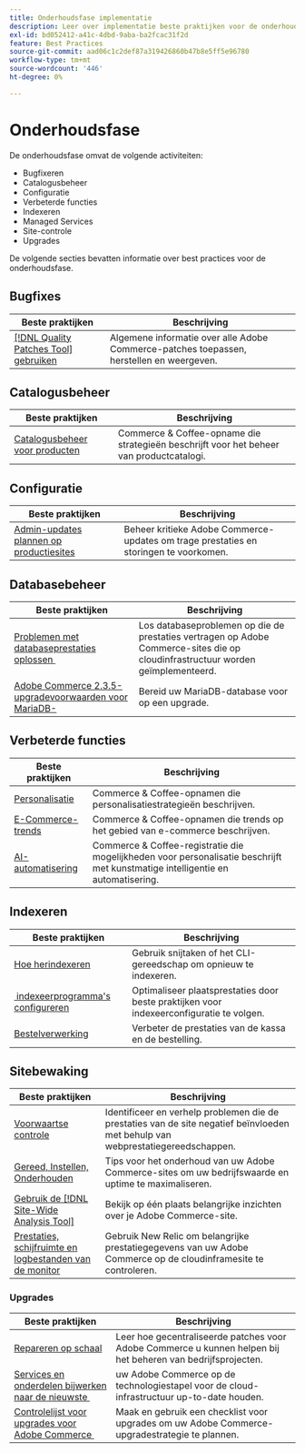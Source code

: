 ```yaml
---
title: Onderhoudsfase implementatie
description: Leer over implementatie beste praktijken voor de onderhoudsfase van projecten van Adobe Commerce.
exl-id: bd052412-a41c-4dbd-9aba-ba2fcac31f2d
feature: Best Practices
source-git-commit: aad06c1c2def87a319426860b47b8e5ff5e96780
workflow-type: tm+mt
source-wordcount: '446'
ht-degree: 0%

---
```


# Onderhoudsfase

De onderhoudsfase omvat de volgende activiteiten:

- Bugfixeren
- Catalogusbeheer
- Configuratie
- Verbeterde functies
- Indexeren
- Managed Services
- Site-controle
- Upgrades

De volgende secties bevatten informatie over best practices voor de onderhoudsfase.

## Bugfixes

| Beste praktijken | Beschrijving |
|-----------------------------------------------------------------------------------|-------------------------------------------------------------------------------|
| [[!DNL Quality Patches Tool] gebruiken](../../../tools/quality-patches-tool/usage.md) | Algemene informatie over alle Adobe Commerce-patches toepassen, herstellen en weergeven. |

## Catalogusbeheer

| Beste praktijken | Beschrijving |
|------------------------------------------------------------------------------------------------------------------------------------------------------------------|--------------------------------------------------------------------------------------|
| [Catalogusbeheer voor producten](https://www.gotostage.com/channel/fca90f7960be436f9b849215d9e06026/recording/2eea2782fc874047a020391000519f8b/watch?source=CHANNEL) | Commerce &amp; Coffee-opname die strategieën beschrijft voor het beheer van productcatalogi. |

## Configuratie

| Beste praktijken | Beschrijving |
|-------------------------------------------------------------------------------------------|------------------------------------------------------------------------------------|
| [Admin-updates plannen op productiesites](scheduling-admin-updates-in-production.md) | Beheer kritieke Adobe Commerce-updates om trage prestaties en storingen te voorkomen. |

## Databasebeheer

| Beste praktijken | Beschrijving |
|----------------------------------------------------------------------------------------------------------|-----------------------------------------------------------------------------------------------------|
| [Problemen met databaseprestaties oplossen &#x200B;](resolve-database-performance-issues.md) | Los databaseproblemen op die de prestaties vertragen op Adobe Commerce-sites die op cloudinfrastructuur worden geïmplementeerd. |
| [Adobe Commerce 2.3.5-upgradevoorwaarden voor MariaDB-&#x200B;](commerce-235-upgrade-prerequisites-mariadb.md) | Bereid uw MariaDB-database voor op een upgrade. |

## Verbeterde functies

| Beste praktijken | Beschrijving |
|---------------------------------------------------------------------------------------------------------------------------------------------------------|----------------------------------------------------------------------------------------------------------------------|
| [Personalisatie](https://www.gotostage.com/channel/fca90f7960be436f9b849215d9e06026/recording/e218545a77de490fb5102eca07d0580a/watch?source=CHANNEL) | Commerce &amp; Coffee-opnamen die personalisatiestrategieën beschrijven. |
| [E-Commerce-trends](https://www.gotostage.com/channel/fca90f7960be436f9b849215d9e06026/recording/9a772468d7b64409a3d5dff4d67e656d/watch?source=CHANNEL) | Commerce &amp; Coffee-opnamen die trends op het gebied van e-commerce beschrijven. |
| [AI-automatisering](https://www.gotostage.com/channel/fca90f7960be436f9b849215d9e06026/recording/27ae23699c2847be981a23ca098e548f/watch?source=CHANNEL) | Commerce &amp; Coffee-registratie die mogelijkheden voor personalisatie beschrijft met kunstmatige intelligentie en automatisering. |

## Indexeren

| Beste praktijken | Beschrijving |
|------------------------------------------------------------------------------------------------------------|----------------------------------------------------------------------------------|
| [Hoe herindexeren](https://developer.adobe.com/commerce/php/development/components/indexing/#how-to-reindex) | Gebruik snijtaken of het CLI-gereedschap om opnieuw te indexeren. |
| [&#x200B; indexeerprogramma&#39;s configureren](indexer-configuration.md) | Optimaliseer plaatsprestaties door beste praktijken voor indexeerconfiguratie te volgen. |
| [Bestelverwerking](order-processing-configuration.md) | Verbeter de prestaties van de kassa en de bestelling. |

## Sitebewaking

| Beste praktijken | Beschrijving |
|-------------------------------------------------------------------------------------------------------------------------------------------------|-----------------------------------------------------------------------------------------------------------|
| [Voorwaartse controle](frontend-performance.md) | Identificeer en verhelp problemen die de prestaties van de site negatief beïnvloeden met behulp van webprestatiegereedschappen. |
| [Gereed, Instellen, Onderhouden](https://business.adobe.com/blog/basics/ready-set-maintain) | Tips voor het onderhoud van uw Adobe Commerce-sites om uw bedrijfswaarde en uptime te maximaliseren. |
| [Gebruik de [!DNL Site-Wide Analysis Tool]](../../../tools/site-wide-analysis-tool/intro.md#integrations-with-other-adobe-commerce-support-tools) | Bekijk op één plaats belangrijke inzichten over je Adobe Commerce-site. |
| [Prestaties, schijfruimte en logbestanden van de monitor](https://experienceleague.adobe.com/docs/commerce-cloud-service/user-guide/monitor/performance.html) | Gebruik New Relic om belangrijke prestatiegegevens van uw Adobe Commerce op de cloudinframesite te controleren. |

### Upgrades

| Beste praktijken | Beschrijving |
|-------------------------------------------------------------------------|--------------------------------------------------------------------------------------------|
| [Repareren op schaal](patching-at-scale.md) | Leer hoe gecentraliseerde patches voor Adobe Commerce u kunnen helpen bij het beheren van bedrijfsprojecten. |
| [Services en onderdelen bijwerken naar de nieuwste &#x200B;](update-services.md) | uw Adobe Commerce op de technologiestapel voor de cloud-infrastructuur up-to-date houden. |
| [Controlelijst voor upgrades voor Adobe Commerce &#x200B;](upgrade-checklist.md) | Maak en gebruik een checklist voor upgrades om uw Adobe Commerce-upgradestrategie te plannen. |
